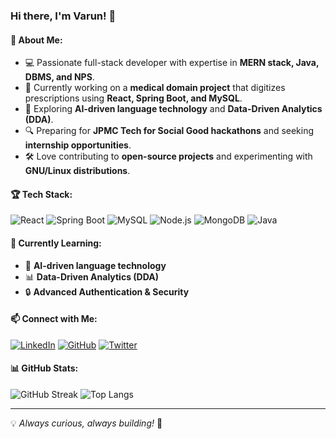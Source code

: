  ### Hi there, I'm Varun! 👋

#### 🚀 About Me:
- 💻 Passionate full-stack developer with expertise in **MERN stack, Java, DBMS, and NPS**.
- 🎯 Currently working on a **medical domain project** that digitizes prescriptions using **React, Spring Boot, and MySQL**.
- 🤖 Exploring **AI-driven language technology** and **Data-Driven Analytics (DDA)**.
- 🔍 Preparing for **JPMC Tech for Social Good hackathons** and seeking **internship opportunities**.
- 🛠️ Love contributing to **open-source projects** and experimenting with **GNU/Linux distributions**.

#### 🏆 Tech Stack:
![React](https://img.shields.io/badge/React-20232A?style=for-the-badge&logo=react&logoColor=61DAFB)
![Spring Boot](https://img.shields.io/badge/Spring%20Boot-6DB33F?style=for-the-badge&logo=spring-boot&logoColor=white)
![MySQL](https://img.shields.io/badge/MySQL-005C84?style=for-the-badge&logo=mysql&logoColor=white)
![Node.js](https://img.shields.io/badge/Node.js-339933?style=for-the-badge&logo=nodedotjs&logoColor=white)
![MongoDB](https://img.shields.io/badge/MongoDB-4EA94B?style=for-the-badge&logo=mongodb&logoColor=white)
![Java](https://img.shields.io/badge/Java-007396?style=for-the-badge&logo=java&logoColor=white)

#### 🌱 Currently Learning:
- 📖 **AI-driven language technology**
- 📊 **Data-Driven Analytics (DDA)**
- 🔒 **Advanced Authentication & Security**

#### 📫 Connect with Me:
[![LinkedIn](https://img.shields.io/badge/LinkedIn-%230077B5.svg?style=for-the-badge&logo=linkedin&logoColor=white)](https://www.linkedin.com/in/your-profile/)
[![GitHub](https://img.shields.io/badge/GitHub-181717?style=for-the-badge&logo=github&logoColor=white)](https://github.com/your-github/)
[![Twitter](https://img.shields.io/badge/Twitter-%231DA1F2.svg?style=for-the-badge&logo=twitter&logoColor=white)](https://twitter.com/your-twitter/)

#### 📊 GitHub Stats:
![GitHub Streak](https://github-readme-streak-stats.herokuapp.com/?user=your-github&theme=react)
![Top Langs](https://github-readme-stats.vercel.app/api/top-langs/?username=your-github&layout=compact&theme=react)

---
💡 _Always curious, always building!_ 🚀
